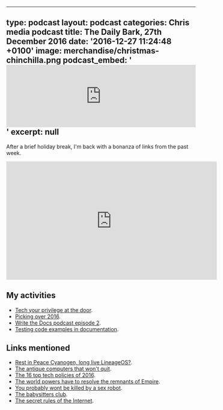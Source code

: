   - --
type: podcast
layout: podcast
categories: Chris media podcast
title: The Daily Bark, 27th December 2016
date: '2016-12-27 11:24:48 +0100'
image: merchandise/christmas-chinchilla.png
podcast_embed: '<iframe width="100%" height="166" scrolling="no" frameborder="no" src="https://w.soundcloud.com/player/?url=https%3A//api.soundcloud.com/tracks/299752466&amp;color=ff5500&amp;auto_play=false&amp;hide_related=false&amp;show_comments=true&amp;show_user=true&amp;show_reposts=false"></iframe>'
excerpt: null
---

After a brief holiday break, I'm back with a bonanza of links from the past week.

<iframe width="560" height="315" src="https://www.youtube.com/embed/QFQzfK_FWSE" frameborder="0" allowfullscreen="">
</iframe>

## My activities

- [Tech your privilege at the door](https://www.gregariousmammal.com/tech-your-privilege-at-the-door).
- [Picking over 2016](https://www.gregariousmammal.com/picking-over-2016).
- [Write the Docs podcast episode 2](https://www.gregariousmammal.com/write-the-docs-podcast-episode-two).
- [Testing code examples in documentation](https://blog.codeship.com/testing-code-examples-in-documentation/).

## Links mentioned

- [Rest in Peace Cyanogen, long live LineageOS?](http://www.phonearena.com/news/LineageOS-hopes-to-bring-back-the-grassroots-community-efforts-that-CyanogenMod-was-once-known-for_id89383).
- [The antique computers that won't quit](http://www.techrepublic.com/pictures/the-antique-computers-that-just-wont-quit/).
- [The 16 top tech policies of 2016](http://a16z.com/2016/12/22/tech-policy-news-events-2016/).
- [The world powers have to resolve the remnants of Empire](https://www.theguardian.com/commentisfree/2016/dec/23/post-imperial-territories).
- [You probably wont be killed by a sex robot](https://www.theguardian.com/science/brain-flapping/2016/dec/23/good-news-you-probably-wont-be-killed-by-a-sex-robot).
- [The babysitters club](http://reallifemag.com/the-babysitters-club/).
- [The secret rules of the Internet](https://getpocket.com/explore/item/the-secret-rules-of-the-internet-1255998884).
